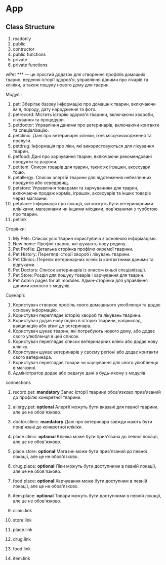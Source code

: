 # App

## Class Structure

1. readonly
2. public
3. contructor
4. public functions
5. private
6. private functions

wPet \*\*\* — це простий додаток для створення профілів домашніх тварин, ведення історії здоров'я, управління даними про лікарів та клініки, а також пошуку нового дому для тварин.

Модулі:

1. pet: Зберігає базову інформацію про домашніх тварин, включаючи ім'я, породу, дату народження та фото.
2. petrecord: Містить історію здоров'я тварини, включаючи хвороби, лікування та процедури.
3. petdoctor: Управління даними про ветеринарів, включаючи контакти та спеціалізацію.
4. petclinic: Дані про ветеринарні клініки, їхнє місцезнаходження та послуги.
5. petdrug: Інформація про ліки, які використовуються для лікування тварин.
6. petfood: Дані про харчування тварин, включаючи рекомендовані продукти та раціони.
7. petitem: Список товарів для тварин, таких як іграшки, аксесуари тощо.
8. petallergy: Список алергій тварини для відстеження небезпечних продуктів або середовищ.
9. petstore: Управління товарами та харчуванням для тварин, включаючи продаж кормів, іграшок, аксесуарів та інших товарів через магазини.
10. petplace: Інформація про локації, які можуть бути ветеринарними клініками, магазинами чи іншими місцями, пов'язаними з турботою про тварин.
11. petlink

Сторінки:

1. My Pets: Список усіх тварин користувача з основною інформацією.
2. New home: Профілі тварин, які шукають нову родину.
3. Pet Profile: Детальна сторінка профілю окремої тварини.
4. Pet History: Перегляд історії хвороб і лікувань тварини.
5. Pet Clinics: Перелік ветеринарних клінік із контактними даними та відгуками.
6. Pet Doctors: Список ветеринарів із описом їхньої спеціалізації.
7. Pet Store: Розділ для пошуку товарів і харчування для тварин.
8. Pet Admin pages for all modules: Адмін-сторінки для управління даними кожного з модулів.

Сценарії:

1. Користувач створює профіль свого домашнього улюбленця та додає основну інформацію.
2. Користувач переглядає історію хвороб та лікувань тварини.
3. Користувач додає нову подію в історію тварини, наприклад, вакцинацію або візит до ветеринара.
4. Користувач шукає тварин, які потребують нового дому, або додає свого улюбленця в цей список.
5. Користувач переглядає список ветеринарних клінік або додає нову клініку.
6. Користувач шукає ветеринарів у своєму регіоні або додає контакти свого ветеринара.
7. Користувач переглядає товари чи харчування для свого улюбленця в магазині.
8. Адміністратор додає або редагує дані в будь-якому з модулів.

connections

1. record.pet: **mandatory** Запис історії тварини обов'язково прив'язаний до профілю конкретної тварини.
2. allergy.pet: **optional** Алергії можуть бути вказані для певної тварини, але це не обов'язково.
3. doctor.clinic: **mandatory** Дані про ветеринара завжди мають бути прив'язані до конкретної клініки.
4. place.clinic: **optional** Клініка може бути прив'язана до певної локації, але це не обов'язково.
5. place.store: **optional** Магазин може бути прив'язаний до певної локації, але це не обов'язково.
6. drug.place: **optional** Ліки можуть бути доступними в певній локації, але це не обов'язково.
7. food.place: **optional** Харчування може бути доступним в певній локації, але це не обов'язково.
8. item.place: **optional** Товари можуть бути доступними в певній локації, але це не обов'язково.

9. clinic.link
10. store.link
11. place.link
12. drug.link
13. food.link
14. item.link
